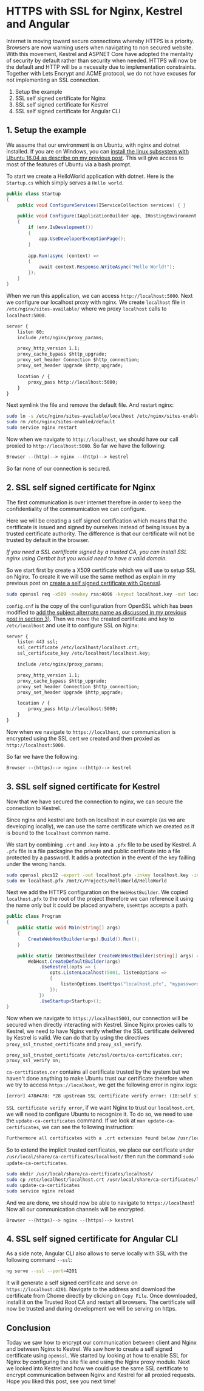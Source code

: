 # HTTPS with SSL for Nginx, Kestrel and Angular

Internet is moving toward secure connections whereby HTTPS is a priority. Browsers are now warning users when navigating to non secured website. With this movement, Kestrel and ASPNET Core have adopted the mentality of security by default rather than security when needed. HTTPS will now be the default and HTTP will be a necessity due to implementation constraints. Together with Lets Encrypt and ACME protocol, we do not have excuses for not implementing an SSL connection.

1. Setup the example
2. SSL self signed certificate for Nginx
3. SSL self signed certificate for Kestrel
4. SSL self signed certificate for Angular CLI

## 1. Setup the example

We assume that our environment is on Ubuntu, with nginx and dotnet installed.
If you are on Windows, you can [install the linux subsystem with Ubuntu 16.04 as describe on my previous post](https://kimsereyblog.blogspot.com/2018/03/install-dotnet-on-ubuntu-with-linux.html). This will give access to most of the features of Ubuntu via a bash prompt.

To start we create a HelloWorld application with dotnet. Here is the `Startup.cs` which simply serves a `Hello world`.

```c#
public class Startup
{
    public void ConfigureServices(IServiceCollection services) { }

    public void Configure(IApplicationBuilder app, IHostingEnvironment env)
    {
        if (env.IsDevelopment())
        {
            app.UseDeveloperExceptionPage();
        }
        
        app.Run(async (context) =>
        {
            await context.Response.WriteAsync("Hello World!");
        });
    }
}
```

When we run this application, we can access `http://localhost:5000`.
Next we configure our localhost proxy with nginx. We create `localhost` file in `/etc/nginx/sites-available/` where we proxy `localhost` calls to `localhost:5000`.

```txt
server {
    listen 80;
    include /etc/nginx/proxy_params;

    proxy_http_version 1.1;
    proxy_cache_bypass $http_upgrade;
    proxy_set_header Connection $http_connection;
    proxy_set_header Upgrade $http_upgrade;

    location / {
        proxy_pass http://localhost:5000;
    }
}
```

Next symlink the file and remove the default file. And restart nginx:

```sh
sudo ln -s /etc/nginx/sites-available/localhost /etc/nginx/sites-enabled/localhost
sudo rm /etc/nginx/sites-enabled/default
sudo service nginx restart
```

Now when we navigate to `http://localhost`, we should have our call proxied to `http://localhost:5000`. So far we have the following:

```txt
Browser --(http)--> nginx --(http)--> kestrel
```

So far none of our connection is secured.

## 2. SSL self signed certificate for Nginx

The first communication is over internet therefore in order to keep the confidentiality of the commumication we can configure.

Here we will be creating a self signed certification which means that the certificate is issued and signed by ourselves instead of being issues by a trusted certificate authority. The difference is that our certificate will not be trusted by default in the browser. 

_If you need a SSL certificate signed by a trusted CA, you can install SSL nginx using Certbot but you would need to have a valid domain._

So we start first by create a X509 certificate which we will use to setup SSL on Nginx. To create it we will use the same method as explain in my previous post on [create a self signed certificate with Openssl](https://kimsereyblog.blogspot.com/2018/07/selfsigned-certificate-for-identity.html).

```sh
sudo openssl req -x509 -newkey rsa:4096 -keyout localhost.key -out localhost.crt -days 3650 -nodes -subj "/CN=localhost" -config config.cnf
```

`config.cnf` is the copy of the configuration from OpenSSL which has been modified to [add the subject alternate name as discussed in my previous post in section 3)](https://kimsereyblog.blogspot.com/2018/07/selfsigned-certificate-for-identity.html).
Then we move the created certificate and key to `/etc/localhost` and use it to configure SSL on Nginx:

```txt
server {
    listen 443 ssl;
    ssl_certificate /etc/localhost/localhost.crt;
    ssl_certificate_key /etc/localhost/localhost.key;

    include /etc/nginx/proxy_params;

    proxy_http_version 1.1;
    proxy_cache_bypass $http_upgrade;
    proxy_set_header Connection $http_connection;
    proxy_set_header Upgrade $http_upgrade;

    location / {
        proxy_pass http://localhost:5000;
    }
}
```

Now when we navigate to `https://localhost`, our communication is encrypted using the SSL cert we created and then proxied as `http://localhost:5000`.

So far we have the following:

```txt
Browser --(https)--> nginx --(http)--> kestrel
```

## 3. SSL self signed certificate for Kestrel

Now that we have secured the connection to nginx, we can secure the connection to Kestrel.

Since nginx and kestrel are both on localhost in our example (as we are developing locally), we can use the same certificate which we created as it is bound to the `localhost` common name.

We start by combining `.crt` and `.key` into a `.pfx` file to be used by Kestrel. A `.pfx` file is a file packagine the private and public certificate into a file protected by a password. It adds a protection in the event of the key failling under the wrong hands.

```sh
sudo openssl pkcs12 -export -out localhost.pfx -inkey localhost.key -in localhost.crt -name "Localhost Self Signed - Example"
sudo mv localhost.pfx /mnt/c/Projects/HelloWorld/HelloWorld
```

Next we add the HTTPS configuration on the `WebHostBuilder`. We copied `localhost.pfx` to the root of the project therefore we can reference it using the name only but it could be placed anywhere, `UseHttps` accepts a path.

```c#
public class Program
{
    public static void Main(string[] args)
    {
        CreateWebHostBuilder(args).Build().Run();
    }

    public static IWebHostBuilder CreateWebHostBuilder(string[] args) =>
        WebHost.CreateDefaultBuilder(args)
            .UseKestrel(opts => {
                opts.ListenLocalhost(5001, listenOptions =>
                {
                    listenOptions.UseHttps("localhost.pfx", "mypassword");
                });
            })
            .UseStartup<Startup>();
}
```

Now when we navigate to `https://localhost5001`, our connection will be secured when directly interacting with Kestrel. Since Nginx proxies calls to Kestrel, we need to have Nginx verify whether the SSL certificate delivered by Kestrel is valid. We can do that by using the directives `proxy_ssl_trusted_certificate` and `proxy_ssl_verify`.

```
proxy_ssl_trusted_certificate /etc/ssl/certs/ca-certificates.cer; 
proxy_ssl_verify on;
```

`ca-certificates.cer` contains all certificate trusted by the system but we haven't done anything to make Ubuntu trust our certificate therefore when we try to access `https://localhost`, we get the following error in nginx logs:

```txt
[error] 478#478: *28 upstream SSL certificate verify error: (18:self signed certificate) while SSL handshaking to upstream, client: 127.0.0.1, server: , request: "GET / HTTP/1.1", upstream: "https://127.0.0.1:5001/", host: "localhost"
```

`SSL certificate verify error`, if we want Nginx to trust our `localhost.crt`, we will need to configure Ubuntu to recognize it. To do so, we need to use the `update-ca-certificates` command. If we look at `man update-ca-certificates`, we can see the following instruction:

```txt
Furthermore all certificates with a .crt extension found below /usr/local/share/ca-certificates are also included as implicitly trusted.
```

So to extend the implicit trusted certificates, we place our certificate under `/usr/local/share/ca-certificates/localhost/` then run the command `sudo update-ca-certificates`.

```sh
sudo mkdir /usr/local/share/ca-certificates/localhost/
sudo cp /etc/localhost/localhost.crt /usr/local/share/ca-certificates/localhost/
sudo update-ca-certificates
sudo service nginx reload
```

And we are done, we should now be able to navigate to `https://localhost`! Now all our communication channels will be encrypted.

```
Browser --(https)--> nginx --(https)--> kestrel
```

## 4. SSL self signed certificate for Angular CLI

As a side note, Angular CLI also allows to serve locally with SSL with the following command `--ssl`:

```sh
ng serve --ssl --port=4201
```

It will generate a self signed certificate and serve on `https://localhost:4201`. Navigate to the address and download the certificate from Chome directly by clicking on `Copy File`. Once downloaded, install it on the Trusted Root CA and restart all browsers. The certificate will now be trusted and during development we will be serving on https.

## Conclusion

Today we saw how to encrypt our communication between client and Nginx and between Nginx to Kestrel. We saw how to create a self signed certificate using `openssl`. We started by looking at how to enable SSL for Nginx by configuring the site file and using the Nginx proxy module. Next we looked into Kestrel and how we could use the same SSL certificate to encrypt communication between Nginx and Kestrel for all proxied requests. Hope you liked this post, see you next time!